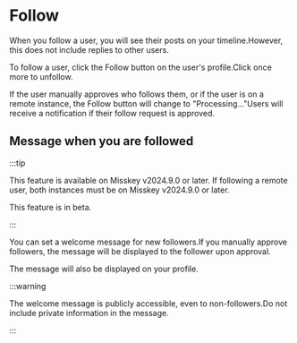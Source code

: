 # Follow

When you follow a user, you will see their posts on your timeline.However, this does not include replies to other users.

To follow a user, click the Follow button on the user's profile.Click once more to unfollow.

If the user manually approves who follows them, or if the user is on a remote instance, the Follow button will change to "Processing..."Users will receive a notification if their follow request is approved.

## Message when you are followed

:::tip

This feature is available on Misskey v2024.9.0 or later. If following a remote user, both instances must be on Misskey v2024.9.0 or later.

This feature is in beta.

:::

You can set a welcome message for new followers.If you manually approve followers, the message will be displayed to the follower upon approval.

The message will also be displayed on your profile.

:::warning

The welcome message is publicly accessible, even to non-followers.Do not include private information in the message.

:::
